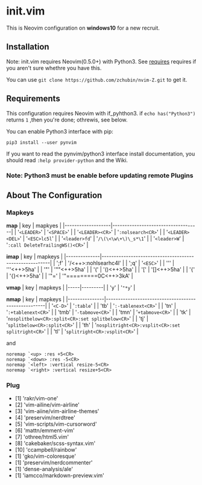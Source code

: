 # init.vim
This is Neovim configuration on **windows10** for a new recruit.

## Installation

Note: init.vim requires Neovim(0.5.0+) with Python3. See
[requires](##requires)
requires if you aren't sure whethre you have this.

You can use `git clone https://github.com/zchubin/nvim-Z.git`
to get it.

## Requirements
This configuration requires Neovim with if_pyhthon3.
if `echo has("Python3")` returns `1` ,then you're done; othrewis, see
below.

You can enable Python3 interface with pip:

```pip
pip3 install --user pynvim
```

If you want to read the pynvim/python3 interface install
documentation, you should read `:help provider-python` and the Wiki.

### Note: Python3 must be enable before updating remote Plugins

## About The Configuration

### Mapkeys
**<leader> map**
| key               | mapkyes                            |
|-------------------|------------------------------------|
| '`<LEADER>`'      | '`<SPACE>`'                        |
| '`<LEADER><CR>`'  | '`:nolsearch<CR>`'                 |
| '`<LEADER><DEL>`' | '`<ESC>lc5l`'                      |
| '`<leader>fd`'    | '`/\(\<\w\+\)\_s*\1`'              |
| '`<leader>W`'     | '`:call DeleteTrailingWS()<CR>`'   |

**imap**
| key          | mapkeys                                                |
|--------------|--------------------------------------------------------|
| ';f'         | '<ESC>/<++><CR>:nohlsearh<CR>c4l'                      |
| ';q'         | '`<ESC>`'                                              |
| '''          | '''<++><ESC>5ha'                                       |
| '"'          | '""<++><ESC>5ha'                                       |
| '('          | '()<++><ESC>5ha'                                       |
| '['          | '[]<++><ESC>5ha'                                       |
| '{'          | '{}<++><ESC>5ha'                                       |
| '"='         | '"===<CR>===<SPACE><CR>===<CR><ESC>0C<CR><++><ESC>3kA' |

**vmap**
| key | mapkeys |
|-----|---------|
| 'y' | '`"*y`' |

**nmap**
| key           | mapkeys                                             |
|---------------|-----------------------------------------------------|
| '`<C-D>`'     | '`:table`'                                          |
| 'tb'          | '`:-tablenext<CR>`'                                 |
| 'tn'          | '`:+tablenext<CR>`'                                 |
| 'tmb'         | '`-tabmove<CR>`'                                    |
| 'tmn'         | '`+tabmove<CR>`'                                    |
| 'tk'          | '`nosplitbelow<CR>:split<CR>:set splitbelow<CR>`'   |
| 'tj'          | '`splitbelow<CR>:split<CR>`'                        |
| 'th'          | '`nosplitright<CR>:vsplit<CR>:set splitright<CR>`'  |
| 'tl'          | '`splitright<CR>:vsplit<CR>`'                       |

and
```vim
noremap `<up> :res +5<CR>
noremap `<down> :res -5<CR>
noremap `<left> :vertical resize-5<CR>
noremap `<right> :vertical resize+5<CR>
```

### Plug
- [1] 'rakr/vim-one'
- [2] 'vim-ailine/vim-airline'
- [3] 'vim-aiine/vim-airline-themes'
- [4] 'preservim/nerdtree'
- [5] 'vim-scripts/vim-cursorword'
- [6] 'mattn/emment-vim'
- [7] 'othree/html5.vim'
- [8] 'cakebaker/scss-syntax.vim'
- [10] 'ccampbell/rainbow'
- [1] 'gko/vim-coloresque'
- [1] 'preservim/nerdcommenter'
- [1] 'dense-analysis/ale'
- [1] 'iamcco/markdown-preview.vim'
